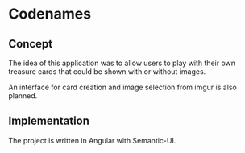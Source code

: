 # Codenames

## Concept

The idea of this application was to allow users to play with their own treasure cards that could be shown with or without images.

An interface for card creation and image selection from imgur is also planned.

## Implementation

The project is written in Angular with Semantic-UI.